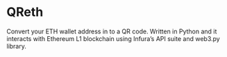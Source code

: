 # QReth
Convert your ETH wallet address in to a QR code. Written in Python and it interacts with Ethereum L1 blockchain using Infura’s API suite and web3.py library.
